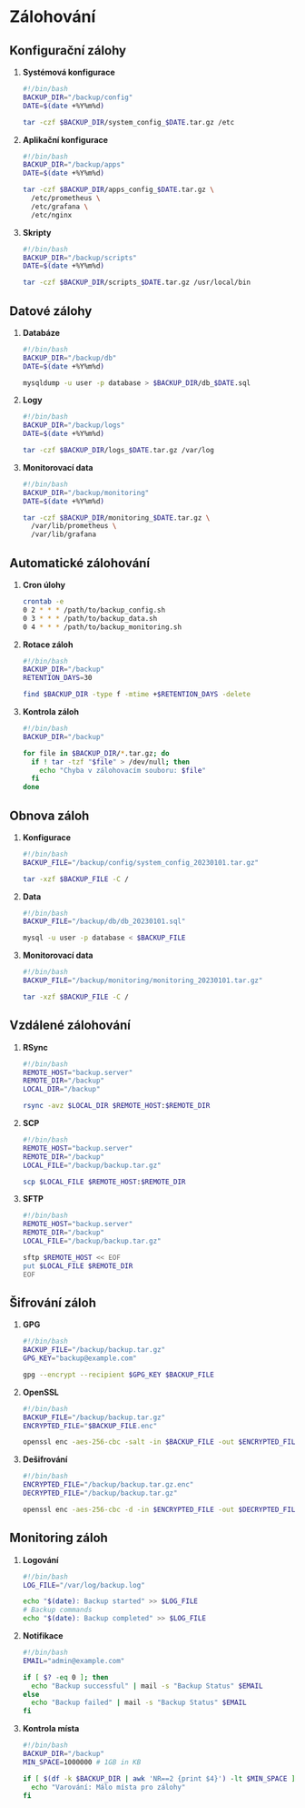 # Zálohování

## Konfigurační zálohy
1. **Systémová konfigurace**
   ```bash
   #!/bin/bash
   BACKUP_DIR="/backup/config"
   DATE=$(date +%Y%m%d)
   
   tar -czf $BACKUP_DIR/system_config_$DATE.tar.gz /etc
   ```

2. **Aplikační konfigurace**
   ```bash
   #!/bin/bash
   BACKUP_DIR="/backup/apps"
   DATE=$(date +%Y%m%d)
   
   tar -czf $BACKUP_DIR/apps_config_$DATE.tar.gz \
     /etc/prometheus \
     /etc/grafana \
     /etc/nginx
   ```

3. **Skripty**
   ```bash
   #!/bin/bash
   BACKUP_DIR="/backup/scripts"
   DATE=$(date +%Y%m%d)
   
   tar -czf $BACKUP_DIR/scripts_$DATE.tar.gz /usr/local/bin
   ```

## Datové zálohy
1. **Databáze**
   ```bash
   #!/bin/bash
   BACKUP_DIR="/backup/db"
   DATE=$(date +%Y%m%d)
   
   mysqldump -u user -p database > $BACKUP_DIR/db_$DATE.sql
   ```

2. **Logy**
   ```bash
   #!/bin/bash
   BACKUP_DIR="/backup/logs"
   DATE=$(date +%Y%m%d)
   
   tar -czf $BACKUP_DIR/logs_$DATE.tar.gz /var/log
   ```

3. **Monitorovací data**
   ```bash
   #!/bin/bash
   BACKUP_DIR="/backup/monitoring"
   DATE=$(date +%Y%m%d)
   
   tar -czf $BACKUP_DIR/monitoring_$DATE.tar.gz \
     /var/lib/prometheus \
     /var/lib/grafana
   ```

## Automatické zálohování
1. **Cron úlohy**
   ```bash
   crontab -e
   0 2 * * * /path/to/backup_config.sh
   0 3 * * * /path/to/backup_data.sh
   0 4 * * * /path/to/backup_monitoring.sh
   ```

2. **Rotace záloh**
   ```bash
   #!/bin/bash
   BACKUP_DIR="/backup"
   RETENTION_DAYS=30
   
   find $BACKUP_DIR -type f -mtime +$RETENTION_DAYS -delete
   ```

3. **Kontrola záloh**
   ```bash
   #!/bin/bash
   BACKUP_DIR="/backup"
   
   for file in $BACKUP_DIR/*.tar.gz; do
     if ! tar -tzf "$file" > /dev/null; then
       echo "Chyba v zálohovacím souboru: $file"
     fi
   done
   ```

## Obnova záloh
1. **Konfigurace**
   ```bash
   #!/bin/bash
   BACKUP_FILE="/backup/config/system_config_20230101.tar.gz"
   
   tar -xzf $BACKUP_FILE -C /
   ```

2. **Data**
   ```bash
   #!/bin/bash
   BACKUP_FILE="/backup/db/db_20230101.sql"
   
   mysql -u user -p database < $BACKUP_FILE
   ```

3. **Monitorovací data**
   ```bash
   #!/bin/bash
   BACKUP_FILE="/backup/monitoring/monitoring_20230101.tar.gz"
   
   tar -xzf $BACKUP_FILE -C /
   ```

## Vzdálené zálohování
1. **RSync**
   ```bash
   #!/bin/bash
   REMOTE_HOST="backup.server"
   REMOTE_DIR="/backup"
   LOCAL_DIR="/backup"
   
   rsync -avz $LOCAL_DIR $REMOTE_HOST:$REMOTE_DIR
   ```

2. **SCP**
   ```bash
   #!/bin/bash
   REMOTE_HOST="backup.server"
   REMOTE_DIR="/backup"
   LOCAL_FILE="/backup/backup.tar.gz"
   
   scp $LOCAL_FILE $REMOTE_HOST:$REMOTE_DIR
   ```

3. **SFTP**
   ```bash
   #!/bin/bash
   REMOTE_HOST="backup.server"
   REMOTE_DIR="/backup"
   LOCAL_FILE="/backup/backup.tar.gz"
   
   sftp $REMOTE_HOST << EOF
   put $LOCAL_FILE $REMOTE_DIR
   EOF
   ```

## Šifrování záloh
1. **GPG**
   ```bash
   #!/bin/bash
   BACKUP_FILE="/backup/backup.tar.gz"
   GPG_KEY="backup@example.com"
   
   gpg --encrypt --recipient $GPG_KEY $BACKUP_FILE
   ```

2. **OpenSSL**
   ```bash
   #!/bin/bash
   BACKUP_FILE="/backup/backup.tar.gz"
   ENCRYPTED_FILE="$BACKUP_FILE.enc"
   
   openssl enc -aes-256-cbc -salt -in $BACKUP_FILE -out $ENCRYPTED_FILE
   ```

3. **Dešifrování**
   ```bash
   #!/bin/bash
   ENCRYPTED_FILE="/backup/backup.tar.gz.enc"
   DECRYPTED_FILE="/backup/backup.tar.gz"
   
   openssl enc -aes-256-cbc -d -in $ENCRYPTED_FILE -out $DECRYPTED_FILE
   ```

## Monitoring záloh
1. **Logování**
   ```bash
   #!/bin/bash
   LOG_FILE="/var/log/backup.log"
   
   echo "$(date): Backup started" >> $LOG_FILE
   # Backup commands
   echo "$(date): Backup completed" >> $LOG_FILE
   ```

2. **Notifikace**
   ```bash
   #!/bin/bash
   EMAIL="admin@example.com"
   
   if [ $? -eq 0 ]; then
     echo "Backup successful" | mail -s "Backup Status" $EMAIL
   else
     echo "Backup failed" | mail -s "Backup Status" $EMAIL
   fi
   ```

3. **Kontrola místa**
   ```bash
   #!/bin/bash
   BACKUP_DIR="/backup"
   MIN_SPACE=1000000 # 1GB in KB
   
   if [ $(df -k $BACKUP_DIR | awk 'NR==2 {print $4}') -lt $MIN_SPACE ]; then
     echo "Varování: Málo místa pro zálohy"
   fi
   ``` 